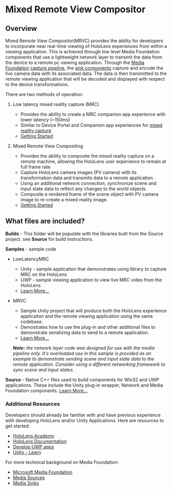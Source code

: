 # Mixed Remote View Compositor

## Overview
Mixed Remote View Compositor(MRVC) provides the ability for developers to incorporate near real-time viewing of HoloLens experiences from within a viewing application. This is achieved through low level Media Foundation components that use a lightweight network layer to transmit the data from the device to a remote pc viewing application. Through the [Media Foundation](https://msdn.microsoft.com/en-us/library/windows/desktop/ms696274(v=vs.85).aspx) [capture pipeline](https://msdn.microsoft.com/en-us/library/windows/desktop/hh447846(v=vs.85).aspx), the [sink components](https://msdn.microsoft.com/en-us/library/windows/desktop/ms701626(v=vs.85).aspx) capture and encode the live camera data with its associated data. The data is then transmitted to the remote viewing application that will be decoded and displayed with respect to the device transformations.

There are two methods of operation:

1. Low latency mixed reality capture (MRC)
    + Provides the ability to create a MRC companion app experience with lower latency (~150ms) 
    + Similar to Device Portal and Companion app experiences for [mixed reality capture](https://developer.microsoft.com/en-us/windows/holographic/mixed_reality_capture_for_developers)
    + [Getting Started](Samples/LowLatencyMRC/README.md)

2. Mixed Remote View Compositing
    + Provides the ability to composite the mixed reality capture on a remote machine, allowing the HoloLens user experience to remain at full frame rate
    + Capture HoloLens camera images (PV camera) with its transformation data and transmits data to a remote application. 
    + Using an additional network connection, synchronize scene and input state data to reflect any changes to the world objects.
    + Composite a rendered frame of the scene object with PV camera image to re-create a mixed reality image.
    + [Getting Started](Samples/MRVC/README.md)

## What files are included?
**Builds** - This folder will be populate with the libraries built from the Source project. see **Source** for build instructions.

**Samples** - sample code

- LowLatencyMRC
	- Unity - sample application that demonstrates using library to capture MRC on the HoloLens
    - UWP - sample viewing application to view live MRC video from the HoloLens 
    - [Learn More...](Samples/LowLatencyMRC/README.md)

- MRVC
	- Sample Unity project that will produce both the HoloLens experience applicaiton and the remote viewing application using the same codebase.
	- Demostrates how to use the plug-in and other additional files to demonstrate serializing data to send to a remote application. 
	- [Learn More...](Samples/MRVC/README.md)
	
	***Note:** the network layer code was designed for use with the media pipeline only. It's overloaded use in this sample is provided as an example to demonstrate sending scene and input state data to the remote application. Consider using a different networking framework to sync scene and input states.*

**Source** - Native C++ files used to build components for Win32 and UWP applications. These include the Unity plug-in wrapper, Network and Media Foundation components. [Learn More...](Source/README.md)

### Additional Resources
Developers should already be familiar with and have previous experience with developing HoloLens and/or Unity Applications. Here are resources to get started:

- [HoloLens Academy](https://developer.microsoft.com/en-us/windows/holographic/academy)
- [HoloLens Documentation](https://developer.microsoft.com/en-us/windows/holographic/documentation)
- [Develop UWP apps](https://developer.microsoft.com/en-us/windows/develop)
- [Unity - Learn](https://unity3d.com/learn)

For more technical background on Media Foundation:

- [Microsoft Media Foundation](https://msdn.microsoft.com/en-us/library/windows/desktop/ms694197(v=vs.85).aspx)
- [Media Sources](https://msdn.microsoft.com/en-us/library/windows/desktop/ms697527(v=vs.85).aspx)
- [Media Sinks](https://msdn.microsoft.com/en-us/library/windows/desktop/ms701626(v=vs.85).aspx)

